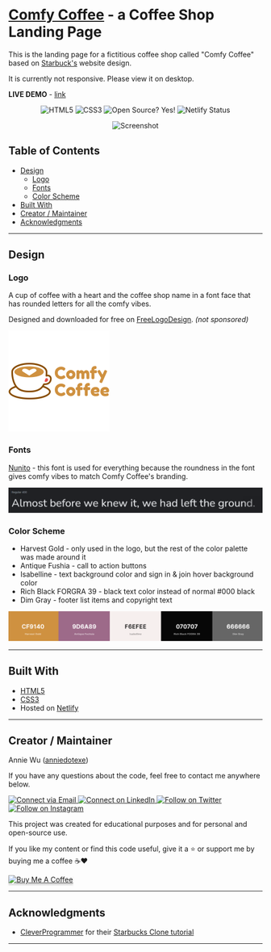 # [Comfy Coffee]() - a Coffee Shop Landing Page

This is the landing page for a fictitious coffee shop called "Comfy Coffee" based on [Starbuck's](https://www.starbucks.com/) website design.

It is currently not responsive. Please view it on desktop.

**LIVE DEMO** - [link]()

<p align="center">
    <img alt="HTML5" src="https://img.shields.io/badge/-HTML5-E44D26?style=flat&logo=html5&logoColor=white"/>
    <img alt="CSS3" src="https://img.shields.io/badge/-CSS3-2965f1?style=flat&logo=css3&logoColor=white"/>
    <img alt="Open Source? Yes!" src="https://badgen.net/badge/Open%20Source%20%3F/Yes%21/blue?icon=github"/>
    <img alt="Netlify Status" src="https://api.netlify.com/api/v1/badges/deploy-status"/>
</p>

<p align="center">
    <img alt="Screenshot" src="./img/screenshot.png" width="700px">
</p>

## Table of Contents

- [Design](#design)
  - [Logo](#logo)
  - [Fonts](#fonts)
  - [Color Scheme](#color-scheme)
- [Built With](#built-with)
- [Creator / Maintainer](#creator-maintainer)
- [Acknowledgments](#acknowledgments)

---

## Design

### Logo

A cup of coffee with a heart and the coffee shop name in a font face that has rounded letters for all the comfy vibes.

Designed and downloaded for free on [FreeLogoDesign](https://www.freelogodesign.org/). _(not sponsored)_

<img alt="Logo" src="./img/logo.png">


### Fonts

[Nunito](https://fonts.google.com/specimen/Nunito) - this font is used for everything because the roundness in the font gives comfy vibes to match Comfy Coffee's branding.

<img alt="Font Example Screenshot" src="./img/nunito.png">

### Color Scheme

- Harvest Gold - only used in the logo, but the rest of the color palette was made around it
- Antique Fushia - call to action buttons
- Isabelline - text background color and sign in & join hover background color
- Rich Black FORGRA 39 - black text color instead of normal #000 black
- Dim Gray - footer list items and copyright text

<img alt="Color Palette Screenshot" src="./img/palette.png">

---

## Built With

- [HTML5](https://www.w3schools.com/html/)
- [CSS3](https://www.w3schools.com/css/)
- Hosted on [Netlify](https://www.netlify.com/)

---

## Creator / Maintainer

Annie Wu ([anniedotexe](https://github.com/anniedotexe))

If you have any questions about the code, feel free to contact me anywhere below.

<p align="left">
  <a href="mailto:anniewu2303@gmail.com"> 
    <img alt="Connect via Email" src="https://img.shields.io/badge/Gmail-c14438?style=flat&logo=Gmail&logoColor=white" />
  </a>
  <a href="https://www.linkedin.com/in/anniewu2303/"> 
    <img alt="Connect on LinkedIn" src="https://img.shields.io/badge/-LinkedIn-0072b1?style=flat&logo=Linkedin&logoColor=white" />
  </a>
  <a href="https://twitter.com/anniedotexe"> 
    <img alt="Follow on Twitter" src="https://img.shields.io/badge/-Twitter-00acee?style=flat&logo=Twitter&logoColor=white" />
  </a>
  <a href="https://www.instagram.com/anniedotexe/"> 
    <img alt="Follow on Instagram" src="https://img.shields.io/badge/-Instagram-E1306C?style=flat&logo=instagram&logoColor=white" />
  </a>
</p>

This project was created for educational purposes and for personal and open-source use.

If you like my content or find this code useful, give it a :star: or support me by buying me a coffee :coffee::heart:

<a href="https://www.buymeacoffee.com/awu2303" target="_blank"><img src="https://www.buymeacoffee.com/assets/img/custom_images/orange_img.png" alt="Buy Me A Coffee" style="height: 41px !important;width: 174px !important;box-shadow: 0px 3px 2px 0px rgba(190, 190, 190, 0.5) !important;-webkit-box-shadow: 0px 3px 2px 0px rgba(190, 190, 190, 0.5) !important;" ></a>

---

## Acknowledgments

- [CleverProgrammer](https://www.cleverprogrammer.com/) for their [Starbucks Clone tutorial](https://www.youtube.com/watch?v=DX2f5wAGrkk)

---
